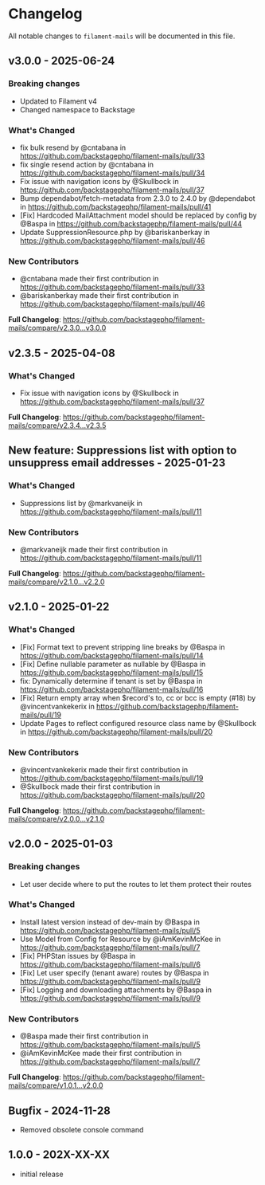 # Changelog

All notable changes to `filament-mails` will be documented in this file.

## v3.0.0 - 2025-06-24

### Breaking changes

- Updated to Filament v4
- Changed namespace to Backstage

### What's Changed

* fix bulk resend by @cntabana in https://github.com/backstagephp/filament-mails/pull/33
* fix single resend action by @cntabana in https://github.com/backstagephp/filament-mails/pull/34
* Fix issue with navigation icons by @Skullbock in https://github.com/backstagephp/filament-mails/pull/37
* Bump dependabot/fetch-metadata from 2.3.0 to 2.4.0 by @dependabot in https://github.com/backstagephp/filament-mails/pull/41
* [Fix] Hardcoded MailAttachment model should be replaced by config by @Baspa in https://github.com/backstagephp/filament-mails/pull/44
* Update SuppressionResource.php by @bariskanberkay in https://github.com/backstagephp/filament-mails/pull/46

### New Contributors

* @cntabana made their first contribution in https://github.com/backstagephp/filament-mails/pull/33
* @bariskanberkay made their first contribution in https://github.com/backstagephp/filament-mails/pull/46

**Full Changelog**: https://github.com/backstagephp/filament-mails/compare/v2.3.0...v3.0.0

## v2.3.5 - 2025-04-08

### What's Changed

* Fix issue with navigation icons by @Skullbock in https://github.com/backstagephp/filament-mails/pull/37

**Full Changelog**: https://github.com/backstagephp/filament-mails/compare/v2.3.4...v2.3.5

## New feature: Suppressions list with option to unsuppress email addresses - 2025-01-23

### What's Changed

* Suppressions list by @markvaneijk in https://github.com/backstagephp/filament-mails/pull/11

### New Contributors

* @markvaneijk made their first contribution in https://github.com/backstagephp/filament-mails/pull/11

**Full Changelog**: https://github.com/backstagephp/filament-mails/compare/v2.1.0...v2.2.0

## v2.1.0 - 2025-01-22

### What's Changed

* [Fix] Format text to prevent stripping line breaks by @Baspa in https://github.com/backstagephp/filament-mails/pull/14
* [Fix] Define nullable parameter as nullable by @Baspa in https://github.com/backstagephp/filament-mails/pull/15
* fix: Dynamically determine if tenant is set by @Baspa in https://github.com/backstagephp/filament-mails/pull/16
* [Fix] Return empty array when $record's to, cc or bcc is empty (#18) by @vincentvankekerix in https://github.com/backstagephp/filament-mails/pull/19
* Update Pages to reflect configured resource class name by @Skullbock in https://github.com/backstagephp/filament-mails/pull/20

### New Contributors

* @vincentvankekerix made their first contribution in https://github.com/backstagephp/filament-mails/pull/19
* @Skullbock made their first contribution in https://github.com/backstagephp/filament-mails/pull/20

**Full Changelog**: https://github.com/backstagephp/filament-mails/compare/v2.0.0...v2.1.0

## v2.0.0 - 2025-01-03

### Breaking changes

* Let user decide where to put the routes to let them protect their routes

### What's Changed

* Install latest version instead of dev-main by @Baspa in https://github.com/backstagephp/filament-mails/pull/5
* Use Model from Config for Resource by @iAmKevinMcKee in https://github.com/backstagephp/filament-mails/pull/7
* [Fix] PHPStan issues by @Baspa in https://github.com/backstagephp/filament-mails/pull/6
* [Fix] Let user specify (tenant aware) routes by @Baspa in https://github.com/backstagephp/filament-mails/pull/9
* [Fix] Logging and downloading attachments by @Baspa in https://github.com/backstagephp/filament-mails/pull/9

### New Contributors

* @Baspa made their first contribution in https://github.com/backstagephp/filament-mails/pull/5
* @iAmKevinMcKee made their first contribution in https://github.com/backstagephp/filament-mails/pull/7

**Full Changelog**: https://github.com/backstagephp/filament-mails/compare/v1.0.1...v2.0.0

## Bugfix - 2024-11-28

- Removed obsolete console command

## 1.0.0 - 202X-XX-XX

- initial release
